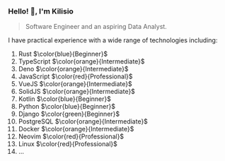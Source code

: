 
### Hello! 👋, I'm Kilisio

> Software Engineer and an aspiring Data Analyst.

I have practical experience with a wide range of technologies including: 

1. Rust $\color{blue}{Beginner}$
2. TypeScript $\color{orange}{Intermediate}$
3. Deno $\color{orange}{Intermediate}$
4. JavaScript $\color{red}{Professional}$
5. VueJS $\color{orange}{Intermediate}$
6. SolidJS $\color{orange}{Intermediate}$
7. Kotlin $\color{blue}{Beginner}$
8. Python $\color{blue}{Beginner}$
9. Django $\color{green}{Beginner}$
10. PostgreSQL $\color{orange}{Intermediate}$
11. Docker $\color{orange}{Intermediate}$
12. Neovim $\color{red}{Professional}$
13. Linux $\color{red}{Professional}$
14. ...
